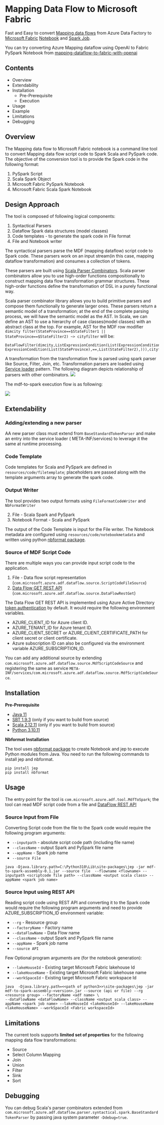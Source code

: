 # Mapping Data Flow to Microsoft Fabric

Fast and Easy to
convert [Mapping data flows](https://learn.microsoft.com/en-us/azure/data-factory/concepts-data-flow-overview) from
Azure Data Factory to [Microsoft Fabric](https://learn.microsoft.com/en-us/fabric/) [Notebook](https://learn.microsoft.com/en-us/fabric/data-engineering/how-to-use-notebook) and [Spark Job](https://learn.microsoft.com/en-us/fabric/data-engineering/create-spark-job-definition).

You can try converting Azure Mapping dataflow using OpenAI to Fabric PySpark Notebook from [mapping-dataflow-to-fabric-with-openai](https://github.com/sethiaarun/mapping-dataflow-to-fabric-with-openai)

## Contents

- Overview 
- Extendability
- Installation
    - Pre-Prerequisite
    - Execution
- Usage
- Example
- Limitations
- Debugging

## Overview

The Mapping data flow to Microsoft Fabric notebook is a command line tool to convert Mapping data flow script code 
to Spark Scala and PySpark code. The objective of the conversion tool is to provide the Spark code in the following 
format:

1. PySpark Script
2. Scala Spark Object
3. Microsoft Fabric PySpark Notebook
4. Microsoft Fabric Scala Spark Notebook

## Design Approach

The tool is composed of following logical components:

1. Syntactical Parsers
2. Dataflow Spark data structures (model classes)
3. Code templates - to generate the spark code in File format
4. File and Notebook writer

The syntactical parsers parse the MDF (mapping dataflow) script code to Spark code. These parsers work on an input
stream(in this case, mapping dataflow transformation) and consumes a collection of tokens.

These parsers are built using [Scala Parser Combinators](https://github.com/scala/scala-parser-combinators). 
Scala parser combinators allow you to use high-order functions compositionally to construct mapping data flow 
transformation grammar structures. These high-order functions define the transformation of DSL in a purely functional way.

Scala parser combinator library allows you to build primitive parsers and compose them functionally to generate larger 
ones. These parsers return a semantic model of a transformation; at the end of the complete parsing process, we will 
have the semantic model as the AST. In Scala, we can define an AST to use a hierarchy of case classes(model classes) 
with an abstract class at the top. For example, AST for the MDF row modifier 
```dimcity filter(StateProvince==$StateFilter1 || StateProvince==$StateFilter2) ~> cityfilter``` will be:

```
DataFlowFilter(dimcity,ListExpressionCondition(List(ExpressionCondition(List(StateProvince),==,List(StateFilter1),||), ExpressionCondition(List(StateProvince),==,List(StateFilter2),))),cityfilter)
```

A transformation from the transformation flow is parsed using spark parser like Source, Filter, Join, etc.
Transformation parsers are loaded using [Service loader](https://docs.oracle.com/javase/8/docs/api/java/util/ServiceLoader.html) pattern. The following
diagram depicts relationship of parsers with other combinators.
![](plantuml/images/PlantUmlClassDiagram.png)

The mdf-to-spark execution flow is as following:

![](plantuml/images/PlantUmlSequeneDiagram.png)

## Extendability

### Adding/extending a new parser

AA new parser class must extend from `BaseStandardTokenParser` and make an entry into the service loader (
META-INF/services) to leverage it the same at runtime processing.

### Code Template

Code templates for Scala and PySpark are defined in `resources/code/filetemplate`; placeholders are passed along with
the template arguments array to generate the spark code.

### Output Writer

The tool provides two output formats using `FileFormatCodeWriter` and `NbFormatWriter`

2. File - Scala Spark and PySpark
3. Notebook Format - Scala and PySpark

The output of the Code Template is input for the File writer. The Notebook metadata are configured
using `resources/code/notebookmetadata` and written using python [nbformat package](https://pypi.org/project/nbformat/).

### Source of MDF Script Code

There are multiple ways you can provide input script code to the application.

1. File - Data flow script representation (`com.microsoft.azure.adf.dataflow.source.ScriptCodeFileSource`)
2. [Data Flow GET REST API](https://learn.microsoft.com/en-us/rest/api/datafactory/data-flows/get?tabs=HTTP) (`com.microsoft.azure.adf.dataflow.source.DataFlowRestGet`)

The Data Flow GET REST API is implemented using Azure Active Directory [token authentication](https://learn.microsoft.com/en-us/java/api/overview/azure/resourcemanager-authorization-readme?view=azure-java-stable) by default. It would require the following environment variables.

- AZURE_CLIENT_ID for Azure client ID.
- AZURE_TENANT_ID for Azure tenant ID.
- AZURE_CLIENT_SECRET or AZURE_CLIENT_CERTIFICATE_PATH for client secret or client certificate.
- Azure subscription ID can also be configured via the environment variable AZURE_SUBSCRIPTION_ID.

You can add any additional source by extending `com.microsoft.azure.adf.dataflow.source.MdfScriptCodeSource` and registering the same as service `META-INF/services/com.microsoft.azure.adf.dataflow.source.MdfScriptCodeSource`.

## Installation

**Pre-Prerequisite**

- [Java 11](https://learn.microsoft.com/en-us/java/openjdk/download#openjdk-11) 
- [SBT 1.9.3](https://www.scala-sbt.org/download.html) (only if you want to build from source)
- [Scala 2.12.11](https://www.scala-lang.org/download/2.12.11.html) (only if you want to build from source)
- [Python 3.10.11](https://www.python.org/downloads/release/python-31011/)

**Nbformat Installation**

The tool uses  [nbformat package](https://pypi.org/project/nbformat/) to create Notebook and jep to execute Python
modules from Java. You need to run the following commands to install jep and nbformat.

```
pip install jep
pip install nbformat
```

## Usage

The entry point for the tool is `com.microsoft.azure.adf.tool.MdfToSpark`; the tool can read MDF script code from a file
and [DataFlow REST API](https://learn.microsoft.com/en-us/rest/api/datafactory/data-flows/get?tabs=HTTP)

### Source Input from File

Converting Script code from the file to the Spark code would require the following program arguments:
- `--inputpath` - absolute script code path (including file name)
- `--className` - output Spark and PySpark file name
- `--appName` - Spark job name
- `--source File`

`java -Djava.library.path=C:\Python310\Lib\site-packages\jep -jar mdf-to-spark-assembly-0.1.jar --source file  --flowname <flowname> --inputpath <scriptcode file path> --className <output scala class> --appName <spark job name>`

### Source Input using  REST API

Reading script code using REST API and converting it to the Spark code would require the following program arguments 
and need to provide AZURE_SUBSCRIPTION_ID environment variable:
- `--rg` - Resource group
- `--factoryName` - Factory name
- `--dataFlowName` - Data Flow name
- `--className` - output Spark and PySpark file name
- `--appName` - Spark job name
- `--source API`

Few Optional program arguments are (for the notebook generation):

- `--lakeHouseId` - Existing target Microsoft Fabric lakehouse Id
- `--lakeHouseName` - Existing target Microsoft Fabric lakehouse name
- `--workSpaceId` - Existing target Microsoft Fabric workspace Id

```shell
java  -Djava.library.path=<<path of python3>>\site-packages\jep -jar mdf-to-spark-assembly-<version>.jar --source (api or file) --rg <resource group> --factoryName <adf name> \
--dataFlowName <dataFlowName> --className <output scala class> --appName <spark job name> --lakeHouseId <lakeHouseId> --lakeHouseName <lakeHouseName> --workSpaceId <Fabric workspaceId> 
```

## Limitations

The current tools supports **limited set of properties** for the following mapping data flow transformations:

- Source
- Select Column Mapping
- Join
- Union
- Filter
- Sink
- Sort

## Debugging

You can debug Scala's parser combinators extended from `com.microsoft.azure.adf.dataflow.parser.syntactical.spark.BaseStandardTokenParser` by passing java system parameter `-Ddebug=true`.
